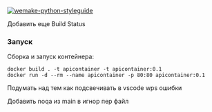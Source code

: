 [![wemake-python-styleguide](https://img.shields.io/badge/style-wemake-000000.svg)](https://github.com/wemake-services/wemake-python-styleguide)

Добавить еще Build Status
### Запуск
Сборка и запуск контейнера:

    docker build . -t apicontainer -t apicontainer:0.1
    docker run -d --rm --name apicontainer -p 80:80 apicontainer:0.1

Подумать над тем как подсвечивать в vscode wps ошибки

Добавить noqa из main в игнор пер файл
